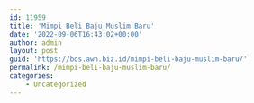 ```yaml
---
id: 11959
title: 'Mimpi Beli Baju Muslim Baru'
date: '2022-09-06T16:43:02+00:00'
author: admin
layout: post
guid: 'https://bos.awn.biz.id/mimpi-beli-baju-muslim-baru/'
permalink: /mimpi-beli-baju-muslim-baru/
categories:
    - Uncategorized
---
```


